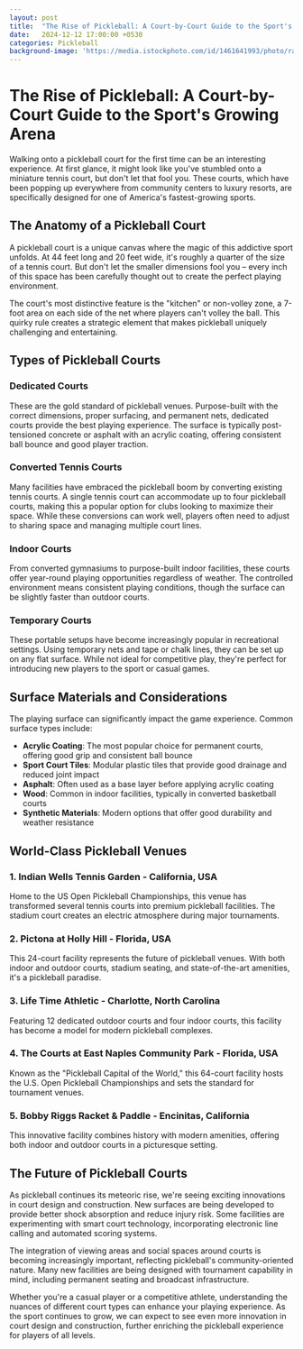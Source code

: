 ```yaml
---
layout: post
title:  "The Rise of Pickleball: A Court-by-Court Guide to the Sport's Growing Arena"
date:   2024-12-12 17:00:00 +0530
categories: Pickleball
background-image: 'https://media.istockphoto.com/id/1461641993/photo/rackets-and-balls-for-playing-pickleball-at-the-sports-net-on-the-court-3d-rendering.jpg?s=612x612&w=0&k=20&c=qXsblHqf6ZZePdnz2g2MYKQYGLiWBnpMkPukRBa5Ihk='
---
```


# The Rise of Pickleball: A Court-by-Court Guide to the Sport's Growing Arena

Walking onto a pickleball court for the first time can be an interesting experience. At first glance, it might look like you've stumbled onto a miniature tennis court, but don't let that fool you. These courts, which have been popping up everywhere from community centers to luxury resorts, are specifically designed for one of America's fastest-growing sports.

## The Anatomy of a Pickleball Court

A pickleball court is a unique canvas where the magic of this addictive sport unfolds. At 44 feet long and 20 feet wide, it's roughly a quarter of the size of a tennis court. But don't let the smaller dimensions fool you – every inch of this space has been carefully thought out to create the perfect playing environment.

The court's most distinctive feature is the "kitchen" or non-volley zone, a 7-foot area on each side of the net where players can't volley the ball. This quirky rule creates a strategic element that makes pickleball uniquely challenging and entertaining.

## Types of Pickleball Courts

### Dedicated Courts
These are the gold standard of pickleball venues. Purpose-built with the correct dimensions, proper surfacing, and permanent nets, dedicated courts provide the best playing experience. The surface is typically post-tensioned concrete or asphalt with an acrylic coating, offering consistent ball bounce and good player traction.

### Converted Tennis Courts
Many facilities have embraced the pickleball boom by converting existing tennis courts. A single tennis court can accommodate up to four pickleball courts, making this a popular option for clubs looking to maximize their space. While these conversions can work well, players often need to adjust to sharing space and managing multiple court lines.

### Indoor Courts
From converted gymnasiums to purpose-built indoor facilities, these courts offer year-round playing opportunities regardless of weather. The controlled environment means consistent playing conditions, though the surface can be slightly faster than outdoor courts.

### Temporary Courts
These portable setups have become increasingly popular in recreational settings. Using temporary nets and tape or chalk lines, they can be set up on any flat surface. While not ideal for competitive play, they're perfect for introducing new players to the sport or casual games.

## Surface Materials and Considerations

The playing surface can significantly impact the game experience. Common surface types include:

- **Acrylic Coating**: The most popular choice for permanent courts, offering good grip and consistent ball bounce
- **Sport Court Tiles**: Modular plastic tiles that provide good drainage and reduced joint impact
- **Asphalt**: Often used as a base layer before applying acrylic coating
- **Wood**: Common in indoor facilities, typically in converted basketball courts
- **Synthetic Materials**: Modern options that offer good durability and weather resistance

## World-Class Pickleball Venues

### 1. Indian Wells Tennis Garden - California, USA
Home to the US Open Pickleball Championships, this venue has transformed several tennis courts into premium pickleball facilities. The stadium court creates an electric atmosphere during major tournaments.

### 2. Pictona at Holly Hill - Florida, USA
This 24-court facility represents the future of pickleball venues. With both indoor and outdoor courts, stadium seating, and state-of-the-art amenities, it's a pickleball paradise.

### 3. Life Time Athletic - Charlotte, North Carolina
Featuring 12 dedicated outdoor courts and four indoor courts, this facility has become a model for modern pickleball complexes.

### 4. The Courts at East Naples Community Park - Florida, USA
Known as the "Pickleball Capital of the World," this 64-court facility hosts the U.S. Open Pickleball Championships and sets the standard for tournament venues.

### 5. Bobby Riggs Racket & Paddle - Encinitas, California
This innovative facility combines history with modern amenities, offering both indoor and outdoor courts in a picturesque setting.

## The Future of Pickleball Courts

As pickleball continues its meteoric rise, we're seeing exciting innovations in court design and construction. New surfaces are being developed to provide better shock absorption and reduce injury risk. Some facilities are experimenting with smart court technology, incorporating electronic line calling and automated scoring systems.

The integration of viewing areas and social spaces around courts is becoming increasingly important, reflecting pickleball's community-oriented nature. Many new facilities are being designed with tournament capability in mind, including permanent seating and broadcast infrastructure.

Whether you're a casual player or a competitive athlete, understanding the nuances of different court types can enhance your playing experience. As the sport continues to grow, we can expect to see even more innovation in court design and construction, further enriching the pickleball experience for players of all levels.
